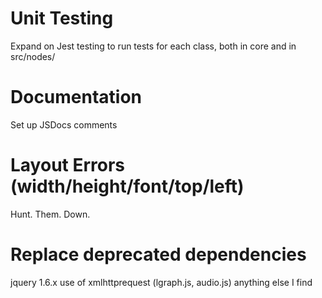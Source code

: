 
# Unit Testing

Expand on Jest testing to run tests for each class, both in core and in src/nodes/

# Documentation

Set up JSDocs comments

# Layout Errors (width/height/font/top/left)

Hunt.  Them.  Down.

# Replace deprecated dependencies

jquery 1.6.x
use of xmlhttprequest (lgraph.js, audio.js)
anything else I find

